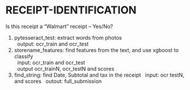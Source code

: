 # RECEIPT-IDENTIFICATION
Is this receipt a “Walmart” receipt – Yes/No?

1. pytesseract_test: extract words from photos                
   output: ocr_train and ocr_test
2. storename_features: find features from the text, and use xgboost to classify             
   input: ocr_train and ocr_test  
   output ocr_trainN, ocr_testN and scores                  
3. find_string: find Date, Subtotal and tax in the receipt 
   input: ocr testN, and scores 
   outout: full_submission
